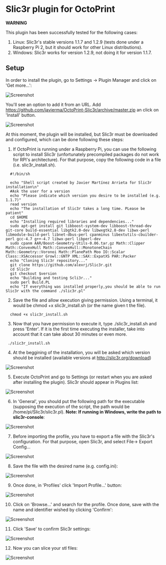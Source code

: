 # Slic3r plugin for OctoPrint

**WARNING**

This plugin has been successfully tested for the following cases:</br>
1. Linux: Slic3r's stable versions 1.1.7 and 1.2.9 (tests done under a Raspberry Pi 2, but it should work for other Linux distributions).</br>
2. Windows: Slic3r works for version 1.2.9, not doing it for version 1.1.7.

## Setup

In order to install the plugin, go to Settings -> Plugin Manager and click on 'Get more...':

![Screenshot](http://imgur.com/9NaAl37.png)

You'll see an option to add it from an URL. Add https://github.com/javierma/OctoPrint-Slic3r/archive/master.zip an click on 'Install' button.

![Screenshot](http://i.imgur.com/lln2TvT.png)

At this moment, the plugin will be installed, but Slic3r must be downloaded and configured, which can be done following these steps:

1. If OctoPrint is running under a Raspberry Pi, you can use the following script to install Slic3r (unfortunately precompiled packages do not work for RPI's architecture). For that purpose, copy the following code in a file (i.e. slic3r_install.sh).

```
  #!/bin/sh

  echo "Shell script created by Javier Martínez Arrieta for Slic3r installation\n"
  #Ask the user for a version
  echo "Please indicate which version you desire to be installed (e.g. 1.1.7)"
  read version
  echo "The installation of Slic3r takes a long time. PLease be patient"
  cd $HOME
  echo "Installing required libraries and dependencies..."
  sudo apt-get install git libboost-system-dev libboost-thread-dev git-core build-essential libgtk2.0-dev libwxgtk2.8-dev libwx-perl libmodule-build-perl libnet-dbus-perl cpanminus libextutils-cbuilder-perl gcc-4.7 g++-4.7 libwx-perl libperl-dev
  sudo cpanm AAR/Boost-Geometry-Utils-0.06.tar.gz Math::Clipper Math::ConvexHull Math::ConvexHull::MonotoneChain Math::Geometry::Voronoi Math::PlanePath Moo IO::Scalar Class::XSAccessor Growl::GNTP XML::SAX::ExpatXS PAR::Packer
  echo "Cloning Slic3r repository..."
  git clone https://github.com/alexrj/Slic3r.git
  cd Slic3r
  git checkout $version
  echo "Building and testing Scli3r..."
  sudo perl Build.PL
  echo "If everything was installed properly,you should be able to run Slic3r with the command ./slic3r.pl"   
```

2. Save the file and allow execution giving permission. Using a terminal, it would be chmod +x slic3r_install.sh (or the name given t the file).
```
  chmod +x slic3r_install.sh
```
  
3. Now that you have permission to execute it, type ./slic3r_install.sh and press 'Enter'. If it is the first time executing the installer, take into account that it can take about 30 minutes or even more.
```
 ./slic3r_install.sh
```

4. At the beggining of the installation, you will be asked which version should be installed (available versions at http://slic3r.org/download)

  ![Screenshot](http://imgur.com/Qa2Dgv7.png)

5. Execute OctoPrint and go to Settings (or restart when you are asked after installing the plugin). Slic3r should appear in Plugins list:

  ![Screenshot](http://i.imgur.com/44yDsJ6.png)

6. In 'General', you should put the following path for the executable (supposing the execution of the script, the path would be /home/pi/Slic3r/slic3r.pl). <b>Note: If running in Windows, write the path to slic3r-console</b>:

  ![Screenshot](http://i.imgur.com/1ckQCgL.png)

7. Before importing the profile, you have to export a file with the Slic3r's configuration. For that purpose, open Slic3r, and select File-> Export Config...

  ![Screenshot](http://i.imgur.com/41XFyEI.png)

8. Save the file with the desired name (e.g. config.ini):

  ![Screenshot](http://imgur.com/YzfqRXM.png)

9. Once done, in 'Profiles' click 'Import Profile...' button:

  ![Screenshot](http://imgur.com/HkbO1G8.png)

10. Click on 'Browse...' and search for the profile. Once done, save with the name and identifier wished by clicking 'Confirm':

  ![Screenshot](http://i.imgur.com/7NJmJK3.png)

11. Click 'Save' to confirm Slic3r settings:

  ![Screenshot](http://imgur.com/HkbO1G8.png)

12. Now you can slice your stl files:

  ![Screenshot](http://i.imgur.com/AC1g0un.png)
